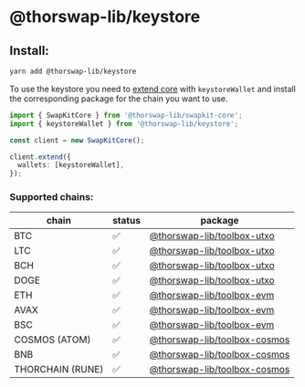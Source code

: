 # @thorswap-lib/keystore

## Install:

```bash
yarn add @thorswap-lib/keystore
```

To use the keystore you need to [extend core](packages/swapkit-core#swapkitcore-api) with `keystoreWallet` and install the corresponding package for the chain you want to use.

```ts
import { SwapKitCore } from '@thorswap-lib/swapkit-core';
import { keystoreWallet } from '@thorswap-lib/keystore';

const client = new SwapKitCore();

client.extend({
  wallets: [keystoreWallet],
});
```


### Supported chains:

| chain            | status | package                                                     |
| ---------------- | ------ | ----------------------------------------------------------- |
| BTC              | ✅     | [@thorswap-lib/toolbox-utxo](../toolbox-utxo/README.md)     |
| LTC              | ✅     | [@thorswap-lib/toolbox-utxo](../toolbox-utxo/README.md)     |
| BCH              | ✅     | [@thorswap-lib/toolbox-utxo](../toolbox-utxo/README.md)     |
| DOGE             | ✅     | [@thorswap-lib/toolbox-utxo](../toolbox-utxo/README.md)     |
| ETH              | ✅     | [@thorswap-lib/toolbox-evm](../toolbox-evm/README.md)       |
| AVAX             | ✅     | [@thorswap-lib/toolbox-evm](../toolbox-evm/README.md)       |
| BSC              | ✅     | [@thorswap-lib/toolbox-evm](../toolbox-evm/README.md)       |
| COSMOS (ATOM)    | ✅     | [@thorswap-lib/toolbox-cosmos](../toolbox-cosmos/README.md) |
| BNB              | ✅     | [@thorswap-lib/toolbox-cosmos](../toolbox-cosmos/README.md) |
| THORCHAIN (RUNE) | ✅     | [@thorswap-lib/toolbox-cosmos](../toolbox-cosmos/README.md) |
